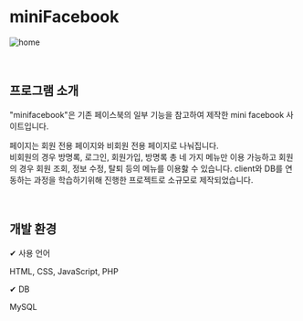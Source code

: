 # miniFacebook
![home](https://github.com/leeeeeeeminji/miniFacebook/assets/87288893/f97ad8d6-0421-4bdb-8c4a-57697eadce1d)

<br>

##  프로그램 소개
<p>"minifacebook"은 기존 페이스북의 일부 기능을 참고하여 제작한 mini facebook 사이트입니다.</p>
<p>
페이지는 회원 전용 페이지와 비회원 전용 페이지로 나눠집니다.<br>
비회원의 경우 방명록, 로그인, 회원가입, 방명록 총 네 가지 메뉴만 이용 가능하고 
회원의 경우 회원 조회, 정보 수정, 탈퇴 등의 메뉴를 이용핧 수 있습니다. 
client와 DB를 연동하는 과정을 학습하기위해 진행한 프로젝트로 소규모로 제작되었습니다.
</p>

<br>

## 개발 환경
✔ 사용 언어
  <p>HTML, CSS, JavaScript, PHP</p>
✔ DB
  <p>MySQL</p>


